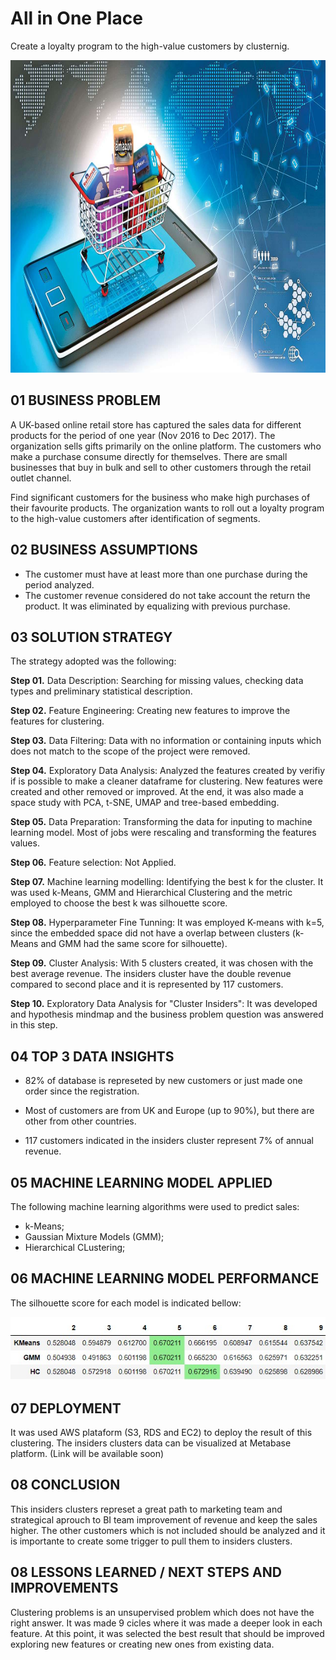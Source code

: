 # All in One Place

Create a loyalty program to the high-value customers by clusternig.

<img src="https://github.com/kaotcs/p005-allinoneplace/blob/main/img/785054-ecommerce-istock-020119.jpg" alt="All in one place"
	title="AIOP"  width="100%" height="500" />

## 01 BUSINESS PROBLEM
A UK-based online retail store has captured the sales data for different products for the period of one year (Nov 2016 to Dec 2017). The organization sells gifts primarily on the online platform. The customers who make a purchase consume directly for themselves. There are small businesses that buy in bulk and sell to other customers through the retail outlet channel.

Find significant customers for the business who make high purchases of their favourite products. The organization wants to roll out a loyalty program to the high-value customers after identification of segments.

## 02 BUSINESS ASSUMPTIONS
<ul>
<li>The customer must have at least more than one purchase during the period analyzed.</li>
<li>The customer revenue considered do not take account the return the product. It was eliminated by equalizing with previous purchase. </li>
</ul>

## 03 SOLUTION STRATEGY
The strategy adopted was the following:

<b>Step 01.</b> Data Description: Searching for missing values, checking data types and preliminary statistical description.

<b>Step 02.</b> Feature Engineering: Creating new features to improve the features for clustering.

<b>Step 03.</b> Data Filtering: Data with no information or containing inputs which does not match to the scope of the project were removed.

<b>Step 04.</b> Exploratory Data Analysis: Analyzed the features created by verifiy if is possible to make a cleaner dataframe for clustering. New features were created and other removed or improved. At the end, it was also made a space study with PCA, t-SNE, UMAP and tree-based embedding.

<b>Step 05.</b> Data Preparation: Transforming the data for inputing to machine learning model. Most of jobs were rescaling and transforming the features values.

<b>Step 06.</b> Feature selection: Not Applied.

<b>Step 07.</b> Machine learning modelling: Identifying the best k for the cluster. It was used k-Means, GMM and Hierarchical Clustering and the metric employed to choose the best k was silhouette score.

<b>Step 08.</b> Hyperparameter Fine Tunning: It was employed K-means with k=5, since the embedded space did not have a overlap between clusters (k-Means and GMM had the same score for silhouette).

<b>Step 09.</b> Cluster Analysis: With 5 clusters created, it was chosen with the best average revenue. The insiders cluster have the double revenue compared to second place and it is represented by 117 customers.

<b>Step 10.</b> Exploratory Data Analysis for "Cluster Insiders": It was developed and hypothesis mindmap and the business problem question was answered in this step.

## 04 TOP 3 DATA INSIGHTS

* 82% of database is represeted by new customers or just made one order since the registration.

* Most of customers are from UK and Europe (up to 90%), but there are other from other countries.

* 117 customers indicated in the insiders cluster represent 7% of annual revenue.

## 05 MACHINE LEARNING MODEL APPLIED

The following machine learning algorithms were used to predict sales:

* k-Means;
* Gaussian Mixture Models (GMM);
* Hierarchical CLustering;

## 06 MACHINE LEARNING MODEL PERFORMANCE

The silhouette score for each model is indicated bellow:

<img src="https://github.com/kaotcs/p005-allinoneplace/blob/main/img/silhouette.jpg" alt="ML peformance"
	title="AIOP"/>

## 07 DEPLOYMENT
It was used AWS plataform (S3, RDS and EC2) to deploy the result of this clustering. The insiders clusters data can be visualized at Metabase platform. (Link will be available soon)

## 08 CONCLUSION
This insiders clusters represet a great path to marketing team and strategical aprouch to BI team improvement of revenue and keep the sales higher. The other customers which is not included should be analyzed and it is importante to create some trigger to pull them to insiders clusters.

## 08 LESSONS LEARNED / NEXT STEPS AND IMPROVEMENTS
Clustering problems is an unsupervised problem which does not have the right answer. It was made 9 cicles where it was made a deeper look in each feature. At this point, it was selected the best result that should be improved exploring new features or creating new ones from existing data.
